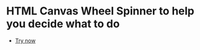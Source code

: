# HTML Canvas Wheel Spinner to help you decide what to do

- [Try now](https://makemychoice.onrender.com)
